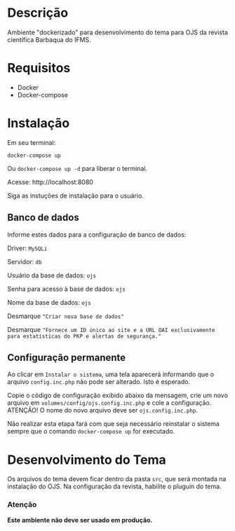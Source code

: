 # Descrição

Ambiente "dockerizado" para desenvolvimento do tema para OJS da revista científica Barbaqua do IFMS.

# Requisitos
* Docker
* Docker-compose

# Instalação
Em seu terminal:
~~~
docker-compose up
~~~
Ou `docker-compose up -d` para liberar o terminal.

Acesse: http://localhost:8080

Siga as instuções de instalação para o usuário.

## Banco de dados

Informe estes dados para a configuração de banco de dados:

Driver: `MySQLi`

Servidor: `db`

Usuário da base de dados: `ojs`

Senha para acesso à base de dados: `ojs`

Nome da base de dados: `ojs`

Desmarque `"Criar nova base de dados"`

Desmarque `"Fornece um ID único ao site e a URL OAI exclusivamente para estatísticas do PKP e alertas de segurança."`

## Configuração permanente

Ao clicar em `Instalar o sistema`, uma tela aparecerá informando que o arquivo `config.inc.php` não pode ser alterado. Isto é esperado.

Copie o código de configuração exibido abaixo da mensagem, crie um novo arquivo em `volumes/config/ojs.config.inc.php` e cole a configuração. ATENÇÃO! O nome do novo arquivo deve ser `ojs.config.inc.php`.

Não realizar esta etapa fará com que seja necessário reinstalar o sistema sempre que o comando `docker-compose up` for executado.

# Desenvolvimento do Tema
Os arquivos do tema devem ficar dentro da pasta `src`, que será montada na instalação do OJS.
Na configuração da revista, habilite o pluguin do tema.

### Atenção
**Este ambiente não deve ser usado em produção.**
